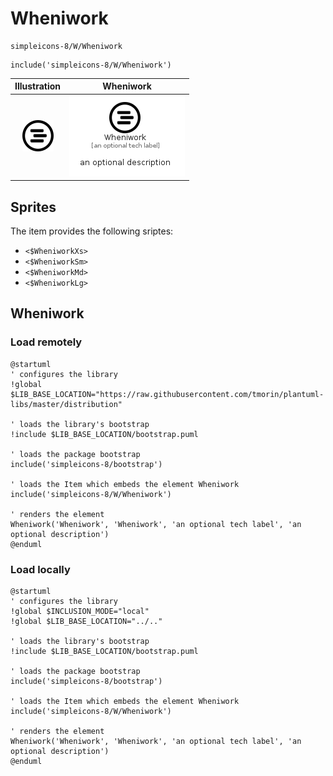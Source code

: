 # Wheniwork


```text
simpleicons-8/W/Wheniwork
```

```text
include('simpleicons-8/W/Wheniwork')
```



| Illustration | Wheniwork |
| :---: | :---: |
| ![illustration for Illustration](../../simpleicons-8/W/Wheniwork.png) | ![illustration for Wheniwork](../../simpleicons-8/W/Wheniwork.Local.png) |



## Sprites
The item provides the following sriptes:

- `<$WheniworkXs>`
- `<$WheniworkSm>`
- `<$WheniworkMd>`
- `<$WheniworkLg>`





## Wheniwork

### Load remotely
```plantuml
@startuml
' configures the library
!global $LIB_BASE_LOCATION="https://raw.githubusercontent.com/tmorin/plantuml-libs/master/distribution"

' loads the library's bootstrap
!include $LIB_BASE_LOCATION/bootstrap.puml

' loads the package bootstrap
include('simpleicons-8/bootstrap')

' loads the Item which embeds the element Wheniwork
include('simpleicons-8/W/Wheniwork')

' renders the element
Wheniwork('Wheniwork', 'Wheniwork', 'an optional tech label', 'an optional description')
@enduml
```

### Load locally
```plantuml
@startuml
' configures the library
!global $INCLUSION_MODE="local"
!global $LIB_BASE_LOCATION="../.."

' loads the library's bootstrap
!include $LIB_BASE_LOCATION/bootstrap.puml

' loads the package bootstrap
include('simpleicons-8/bootstrap')

' loads the Item which embeds the element Wheniwork
include('simpleicons-8/W/Wheniwork')

' renders the element
Wheniwork('Wheniwork', 'Wheniwork', 'an optional tech label', 'an optional description')
@enduml
```

